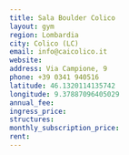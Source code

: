 ```yaml
---
title: Sala Boulder Colico
layout: gym
region: Lombardia
city: Colico (LC)
email: info@caicolico.it
website: 
address: Via Campione, 9
phone: +39 0341 940516
latitude: 46.1320114135742
longitude: 9.37887096405029
annual_fee: 
ingress_price: 
structures: 
monthly_subscription_price: 
rent: 
---
```


